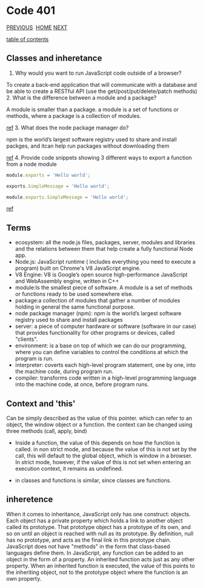 # Code 401

[PREVIOUS](https://dinaalsaid.github.io/code401reading/class-01) &nbsp;[HOME](https://dinaalsaid.github.io/reading-notes/)&nbsp;[NEXT](https://dinaalsaid.github.io/code401reading/class-03)

[table of contents](https://dinaalsaid.github.io/code401reading/)

## Classes and inheretance

1. Why would you want to run JavaScript code outside of a browser?

To create a back-end application that will communicate with a database and be able to create a RESTful API (use the get/post/put/delete/patch methods)
2. What is the difference between a module and a package?

A module is smaller than a package.
a module is a set of functions or methods, where a package is a collection of modules.

[ref](https://medium.com/ieee-ensias-student-branch/framework-vs-library-vs-package-vs-module-the-debate-e1013a3e114d)
3. What does the node package manager do?

npm is the world’s largest software registry used to share and install packges, and itcan help run packages without downloading them

[ref](https://docs.npmjs.com/about-npm/index.html)
4. Provide code snippets showing 3 different ways to export a function from a node module

```javascript
module.exports = 'Hello world';
```

```javascript
exports.SimpleMessage = 'Hello world';
```

```javascript
module.exports.SimpleMessage = 'Hello world';
```

[ref](https://www.tutorialsteacher.com/nodejs/nodejs-module-exports)

## Terms

* ecosystem: all the node.js files, packages, server, modules and libraries and the relations between them that help create a fully functional Node app.
* Node.js: JavaScript runtime ( includes everything you need to execute a program) built on Chrome's V8 JavaScript engine.
* V8 Engine: V8 is Google’s open source high-performance JavaScript and WebAssembly engine, written in C++
* module:Is the smallest piece of software. A module is a set of methods or functions ready to be used somewhere else.
* package:a collection of modules that gather a number of modules holding in general the same functional purpose.
* node package manager (npm): npm is the world’s largest software registry used to share and install packages
* server: a piece of computer hardware or software (software in our case) that provides functionality for other programs or devices, called "clients".
* environment: is a base on top of which we can do our programming, where you can define variables to control the conditions at which the program is run.
* interpreter: coverts each high-level program statement, one by one, into the machine code, during program run.
* compiler: transforms code written in a high-level programming language into the machine code, at once, before program runs.

## Context and 'this'

Can be simply described as the value of this pointer. which can refer to an object, the window object or a function.
the context can be changed using three methods (call, apply, bind)

* Inside a function, the value of this depends on how the function is called.
in non strict mode, and because the value of this is not set by the call, this will default to the global object, which is window in a browser.
In strict mode, however, if the value of this is not set when entering an execution context, it remains as undefined.

* in classes and functions is similar, since classes are functions.

## inheretence

When it comes to inheritance, JavaScript only has one construct: objects. Each object has a private property which holds a link to another object called its prototype. That prototype object has a prototype of its own, and so on until an object is reached with null as its prototype. By definition, null has no prototype, and acts as the final link in this prototype chain.
JavaScript does not have "methods" in the form that class-based languages define them. In JavaScript, any function can be added to an object in the form of a property. An inherited function acts just as any other property.
When an inherited function is executed, the value of this points to the inheriting object, not to the prototype object where the function is an own property.
